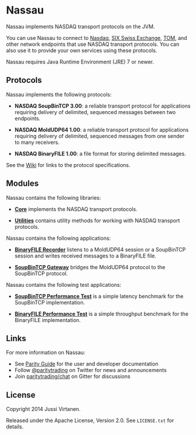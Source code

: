 Nassau
======

Nassau implements NASDAQ transport protocols on the JVM.

You can use Nassau to connect to [Nasdaq][], [SIX Swiss Exchange][], [TOM][],
and other network endpoints that use NASDAQ transport protocols. You can also
use it to provide your own services using these protocols.

  [Nasdaq]: http://nasdaq.com
  [SIX Swiss Exchange]: http://six-swiss-exchange.com
  [TOM]: http://tommtf.eu

Nassau requires Java Runtime Environment (JRE) 7 or newer.


Protocols
---------

Nassau implements the following protocols:

- **NASDAQ SoupBinTCP 3.00**: a reliable transport protocol for applications
  requiring delivery of delimited, sequenced messages between two endpoints.

- **NASDAQ MoldUDP64 1.00**: a reliable transport protocol for applications
  requiring delivery of delimited, sequenced messages from one sender to many
  receivers.

- **NASDAQ BinaryFILE 1.00**: a file format for storing delimited messages.

See the [Wiki][] for links to the protocol specifications.

  [Wiki]: https://github.com/paritytrading/nassau/wiki/


Modules
-------

Nassau contains the following libraries:

- [**Core**](libraries/core) implements the NASDAQ transport protocols.

- [**Utilities**](libraries/util) contains utility methods for working with
  NASDAQ transport protocols.

Nassau contains the following applications:

- [**BinaryFILE Recorder**](applications/binaryfile-recorder) listens to a
  MoldUDP64 session or a SoupBinTCP session and writes received messages to
  a BinaryFILE file.

- [**SoupBinTCP Gateway**](applications/soupbintcp-gateway) bridges the
  MoldUDP64 protocol to the SoupBinTCP protocol.

Nassau contains the following test applications:

- [**SoupBinTCP Performance Test**](tests/soupbintcp-perf-test) is a simple
  latency benchmark for the SoupBinTCP implementation.

- [**BinaryFILE Performance Test**](tests/binaryfile-perf-test) is a simple
  throughput benchmark for the BinaryFILE implementation.


Links
-----

For more information on Nassau:

- See [Parity Guide](https://github.com/paritytrading/documentation) for the
  user and developer documentation
- Follow [@paritytrading](https://twitter.com/paritytrading) on Twitter for
  news and announcements
- Join [paritytrading/chat](https://gitter.im/paritytrading/chat) on Gitter
  for discussions


License
-------

Copyright 2014 Jussi Virtanen.

Released under the Apache License, Version 2.0. See `LICENSE.txt` for details.
